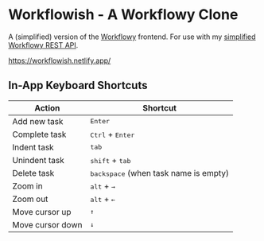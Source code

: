# Workflowish - A Workflowy Clone
A (simplified) version of the [Workflowy](https://workflowy.com/) frontend. For use with my [simplified Workflowy REST API](https://github.com/cedwards036/workflowy-clone-api).

https://workflowish.netlify.app/

## In-App Keyboard Shortcuts

Action | Shortcut
-------|---------
Add new task | <kbd>Enter</kbd>
Complete task | <kbd>Ctrl</kbd> + <kbd>Enter</kbd>
Indent task | <kbd>tab</kbd>
Unindent task | <kbd>shift</kbd> + <kbd>tab</kbd>
Delete task | <kbd>backspace</kbd> (when task name is empty)
Zoom in | <kbd>alt</kbd> + <kbd>→</kbd>
Zoom out | <kbd>alt</kbd> + <kbd>←</kbd>
Move cursor up | <kbd>↑</kbd>
Move cursor down | <kbd>↓</kbd>

